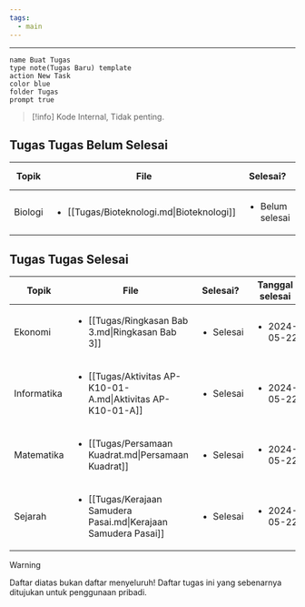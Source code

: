 ```yaml
---
tags:
  - main
---
```


- - -
```button
name Buat Tugas
type note(Tugas Baru) template
action New Task
color blue
folder Tugas
prompt true
```
> [!info] Kode Internal, Tidak penting.
## Tugas Tugas Belum Selesai
| Topik   | File                                                       | Selesai?                        | Tanggal selesai      | Deadline                     |
| ------- | ---------------------------------------------------------- | ------------------------------- | -------------------- | ---------------------------- |
| Biologi | <ul><li>[[Tugas/Bioteknologi.md\|Bioteknologi]]</li></ul> | <ul><li>Belum selesai</li></ul> | <ul><li>\-</li></ul> | <ul><li>2024-05-24</li></ul> |

## Tugas Tugas Selesai
| Topik       | File                                                                             | Selesai?                  | Tanggal selesai              | Deadline                     |
| ----------- | -------------------------------------------------------------------------------- | ------------------------- | ---------------------------- | ---------------------------- |
| Ekonomi     | <ul><li>[[Tugas/Ringkasan Bab 3.md\|Ringkasan Bab 3]]</li></ul>                 | <ul><li>Selesai</li></ul> | <ul><li>2024-05-22</li></ul> | <ul><li>2024-05-22</li></ul> |
| Informatika | <ul><li>[[Tugas/Aktivitas AP-K10-01-A.md\|Aktivitas AP-K10-01-A]]</li></ul>     | <ul><li>Selesai</li></ul> | <ul><li>2024-05-22</li></ul> | <ul><li>2024-05-24</li></ul> |
| Matematika  | <ul><li>[[Tugas/Persamaan Kuadrat.md\|Persamaan Kuadrat]]</li></ul>             | <ul><li>Selesai</li></ul> | <ul><li>2024-05-22</li></ul> | <ul><li>2024-05-20</li></ul> |
| Sejarah     | <ul><li>[[Tugas/Kerajaan Samudera Pasai.md\|Kerajaan Samudera Pasai]]</li></ul> | <ul><li>Selesai</li></ul> | <ul><li>2024-05-22</li></ul> | <ul><li>2024-05-20</li></ul> |

> [!warning]
> Daftar diatas bukan daftar menyeluruh! Daftar tugas ini yang sebenarnya ditujukan untuk penggunaan pribadi.
